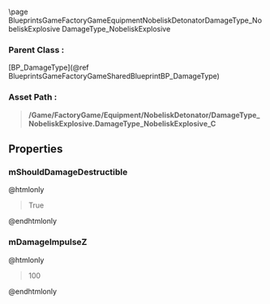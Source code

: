 \page BlueprintsGameFactoryGameEquipmentNobeliskDetonatorDamageType_NobeliskExplosive DamageType_NobeliskExplosive
### Parent Class :
[BP_DamageType](@ref BlueprintsGameFactoryGameSharedBlueprintBP_DamageType)
### Asset Path :
<b><blockquote>/Game/FactoryGame/Equipment/NobeliskDetonator/DamageType_NobeliskExplosive.DamageType_NobeliskExplosive_C</blockquote></b>
## Properties

### mShouldDamageDestructible
@htmlonly
<blockquote>True</blockquote>
@endhtmlonly

### mDamageImpulseZ
@htmlonly
<blockquote>100</blockquote>
@endhtmlonly

